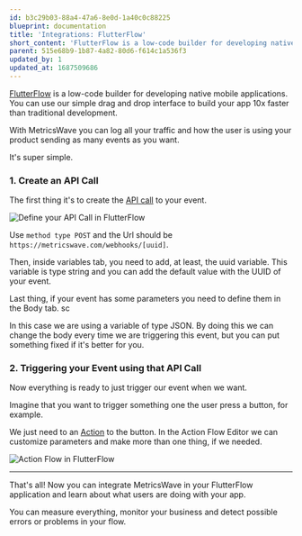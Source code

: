 ```yaml
---
id: b3c29b03-88a4-47a6-8e0d-1a40c0c88225
blueprint: documentation
title: 'Integrations: FlutterFlow'
short_content: 'FlutterFlow is a low-code builder for developing native mobile applications and you can use MetricsWave to log user behaviour.'
parent: 515e68b9-1b87-4a82-80d6-f614c1a536f3
updated_by: 1
updated_at: 1687509686
---
```


[FlutterFlow](https://flutterflow.io) is a low-code builder for developing native mobile applications. You can use our
simple drag and drop interface to build your app 10x faster than traditional development.

With MetricsWave you can log all your traffic and how the user is using your product sending as many events as you want.

It's super simple.

### 1. Create an API Call

The first thing it's to create the [API call](https://docs.flutterflow.io/data-and-backend/api-calls) to your event.

![Define your API Call in FlutterFlow](/images/documentation/flutterflow/define_api_call.png)

Use `method type POST` and the Url should be `https://metricswave.com/webhooks/[uuid]`.

Then, inside variables tab, you need to add, at least, the uuid variable. This variable is type string and you can add
the default value with the UUID of your event.

Last thing, if your event has some parameters you need to define them in the Body tab.
sc

In this case we are using a variable of type JSON. By doing this we can change the body every time we are triggering
this event, but you can put something fixed if it's better for you.

### 2. Triggering your Event using that API Call

Now everything is ready to just trigger our event when we want.

Imagine that you want to trigger something one the user press a button, for example.

We just need to an [Action](https://docs.flutterflow.io/actions/actions/backend-database/api-call) to the button. In the
Action Flow Editor we can customize parameters and make more than one thing, if we needed.

![Action Flow in FlutterFlow](/images/documentation/flutterflow/action_flow.png)

---

That's all! Now you can integrate MetricsWave in your FlutterFlow application and learn about what users are doing with
your app.

You can measure everything, monitor your business and detect possible errors or problems in your flow.
